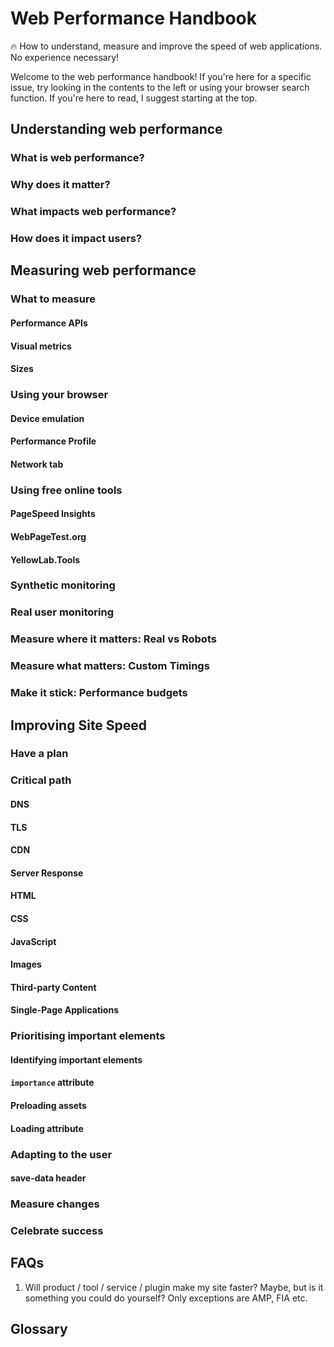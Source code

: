 # Web Performance Handbook

<aside>
🔥 How to understand, measure and improve the speed of web applications. No experience necessary!
</aside>

Welcome to the web performance handbook! If you're here for a specific issue, try looking in the contents to the left or using your browser search function. If you're here to read, I suggest starting at the top.

## Understanding web performance

### What is web performance?

### Why does it matter?

### What impacts web performance?

### How does it impact users?

## Measuring web performance

### What to measure

#### Performance APIs

#### Visual metrics

#### Sizes

### Using your browser

#### Device emulation

#### Performance Profile

#### Network tab

### Using free online tools

#### PageSpeed Insights

#### WebPageTest.org

#### YellowLab.Tools

### Synthetic monitoring

### Real user monitoring

### Measure where it matters: Real vs Robots

### Measure what matters: Custom Timings

### Make it stick: Performance budgets

## Improving Site Speed

### Have a plan

### Critical path

#### DNS

#### TLS

#### CDN

#### Server Response

#### HTML

#### CSS

#### JavaScript

#### Images

#### Third-party Content

#### Single-Page Applications

### Prioritising important elements

#### Identifying important elements

#### `importance` attribute

#### Preloading assets

#### Loading attribute

### Adapting to the user

#### save-data header

#### 

### Measure changes

### Celebrate success

## FAQs

1. Will product / tool / service / plugin make my site faster? Maybe, but is it something you could do yourself? Only exceptions are AMP, FIA etc.

## Glossary